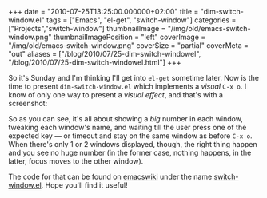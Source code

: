 +++
date = "2010-07-25T13:25:00.000000+02:00"
title = "dim-switch-window.el"
tags = ["Emacs", "el-get", "switch-window"]
categories = ["Projects","switch-window"]
thumbnailImage = "/img/old/emacs-switch-window.png"
thumbnailImagePosition = "left"
coverImage = "/img/old/emacs-switch-window.png"
coverSize = "partial"
coverMeta = "out"
aliases = ["/blog/2010/07/25-dim-switch-windowel",
           "/blog/2010/07/25-dim-switch-windowel.html"]
+++

So it's Sunday and I'm thinking I'll get into 
`el-get` sometime later. Now is
the time to present 
`dim-switch-window.el` which implements a 
*visual* 
`C-x o`. I
know of only one way to present a 
*visual effect*, and that's with a screenshot:


So as you can see, it's all about showing a 
*big* number in each window,
tweaking each window's name, and waiting till the user press one of the
expected key — or timeout and stay on the same window as before 
`C-x o`. When
there's only 1 or 2 windows displayed, though, the right thing happen and
you see no huge number (in the former case, nothing happens, in the latter,
focus moves to the other window).

The code for that can be found on 
[emacswiki](http://www.emacswiki.org/) under the name
[switch-window.el](http://www.emacswiki.org/emacs/switch-window.el). Hope you'll find it useful!
